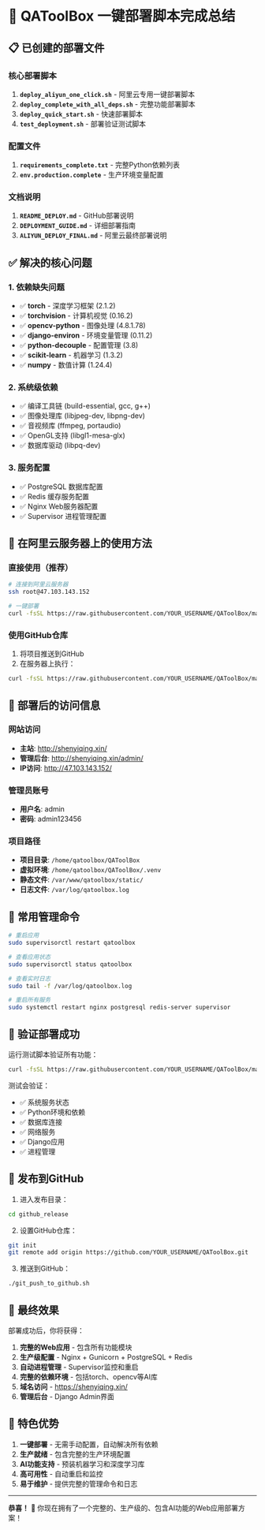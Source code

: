 # 🎉 QAToolBox 一键部署脚本完成总结

## 📋 已创建的部署文件

### 核心部署脚本
1. **`deploy_aliyun_one_click.sh`** - 阿里云专用一键部署脚本
2. **`deploy_complete_with_all_deps.sh`** - 完整功能部署脚本  
3. **`deploy_quick_start.sh`** - 快速部署脚本
4. **`test_deployment.sh`** - 部署验证测试脚本

### 配置文件
1. **`requirements_complete.txt`** - 完整Python依赖列表
2. **`env.production.complete`** - 生产环境变量配置

### 文档说明  
1. **`README_DEPLOY.md`** - GitHub部署说明
2. **`DEPLOYMENT_GUIDE.md`** - 详细部署指南
3. **`ALIYUN_DEPLOY_FINAL.md`** - 阿里云最终部署说明

## ✅ 解决的核心问题

### 1. 依赖缺失问题
- ✅ **torch** - 深度学习框架 (2.1.2)
- ✅ **torchvision** - 计算机视觉 (0.16.2)
- ✅ **opencv-python** - 图像处理 (4.8.1.78)
- ✅ **django-environ** - 环境变量管理 (0.11.2)
- ✅ **python-decouple** - 配置管理 (3.8)
- ✅ **scikit-learn** - 机器学习 (1.3.2)
- ✅ **numpy** - 数值计算 (1.24.4)

### 2. 系统级依赖
- ✅ 编译工具链 (build-essential, gcc, g++)
- ✅ 图像处理库 (libjpeg-dev, libpng-dev)
- ✅ 音视频库 (ffmpeg, portaudio)
- ✅ OpenGL支持 (libgl1-mesa-glx)
- ✅ 数据库驱动 (libpq-dev)

### 3. 服务配置
- ✅ PostgreSQL 数据库配置
- ✅ Redis 缓存服务配置  
- ✅ Nginx Web服务器配置
- ✅ Supervisor 进程管理配置

## 🚀 在阿里云服务器上的使用方法

### 直接使用（推荐）
```bash
# 连接到阿里云服务器
ssh root@47.103.143.152

# 一键部署
curl -fsSL https://raw.githubusercontent.com/YOUR_USERNAME/QAToolBox/main/deploy_aliyun_one_click.sh | sudo bash
```

### 使用GitHub仓库
1. 将项目推送到GitHub
2. 在服务器上执行：
```bash
curl -fsSL https://raw.githubusercontent.com/YOUR_USERNAME/QAToolBox/main/deploy_aliyun_one_click.sh | sudo bash
```

## 🎯 部署后的访问信息

### 网站访问
- **主站**: http://shenyiqing.xin/
- **管理后台**: http://shenyiqing.xin/admin/
- **IP访问**: http://47.103.143.152/

### 管理员账号
- **用户名**: admin
- **密码**: admin123456

### 项目路径
- **项目目录**: `/home/qatoolbox/QAToolBox`
- **虚拟环境**: `/home/qatoolbox/QAToolBox/.venv`
- **静态文件**: `/var/www/qatoolbox/static/`
- **日志文件**: `/var/log/qatoolbox.log`

## 🔧 常用管理命令

```bash
# 重启应用
sudo supervisorctl restart qatoolbox

# 查看应用状态  
sudo supervisorctl status qatoolbox

# 查看实时日志
sudo tail -f /var/log/qatoolbox.log

# 重启所有服务
sudo systemctl restart nginx postgresql redis-server supervisor
```

## 🧪 验证部署成功

运行测试脚本验证所有功能：
```bash
curl -fsSL https://raw.githubusercontent.com/YOUR_USERNAME/QAToolBox/main/test_deployment.sh | sudo bash
```

测试会验证：
- ✅ 系统服务状态
- ✅ Python环境和依赖
- ✅ 数据库连接
- ✅ 网络服务
- ✅ Django应用
- ✅ 进程管理

## 📂 发布到GitHub

1. 进入发布目录：
```bash
cd github_release
```

2. 设置GitHub仓库：
```bash  
git init
git remote add origin https://github.com/YOUR_USERNAME/QAToolBox.git
```

3. 推送到GitHub：
```bash
./git_push_to_github.sh
```

## 🎉 最终效果

部署成功后，你将获得：

1. **完整的Web应用** - 包含所有功能模块
2. **生产级配置** - Nginx + Gunicorn + PostgreSQL + Redis
3. **自动进程管理** - Supervisor监控和重启
4. **完整的依赖环境** - 包括torch、opencv等AI库
5. **域名访问** - https://shenyiqing.xin/
6. **管理后台** - Django Admin界面

## 🌟 特色优势

1. **一键部署** - 无需手动配置，自动解决所有依赖
2. **生产就绪** - 包含完整的生产环境配置
3. **AI功能支持** - 预装机器学习和深度学习库
4. **高可用性** - 自动重启和监控
5. **易于维护** - 提供完整的管理命令和日志

---

**恭喜！** 🎉 你现在拥有了一个完整的、生产级的、包含AI功能的Web应用部署方案！
